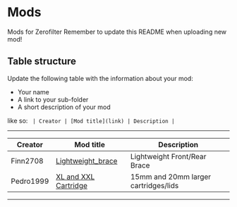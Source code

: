 # Mods

Mods for Zerofilter
Remember to update this README when uploading new mod!

## Table structure

Update the following table with the information about your mod:
- Your name
- A link to your sub-folder
- A short description of your mod

like so:
`
| Creator | [Mod title](link) | Description |`

---

| Creator | Mod title | Description |
| --- | --- | --- |
| Finn2708 | [Lightweight_brace](https://github.com/zruncho3d/zerofilter/tree/main/Mods/Finn2708/Lightweight_brace) | Lightweight Front/Rear Brace | 
| Pedro1999| [XL and XXL Cartridge](https://github.com/zruncho3d/zerofilter/tree/main/Mods/PedroC1999/Larger_Cartridges) | 15mm and 20mm larger cartridges/lids | 

---